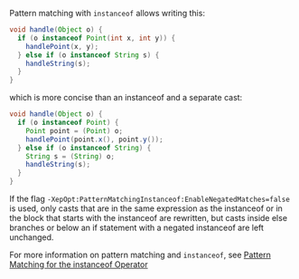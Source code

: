 Pattern matching with `instanceof` allows writing this:

```java
void handle(Object o) {
  if (o instanceof Point(int x, int y)) {
    handlePoint(x, y);
  } else if (o instanceof String s) {
    handleString(s);
  }
}
```

which is more concise than an instanceof and a separate cast:

```java
void handle(Object o) {
  if (o instanceof Point) {
    Point point = (Point) o;
    handlePoint(point.x(), point.y());
  } else if (o instanceof String) {
    String s = (String) o;
    handleString(s);
  }
}
```

If the flag `-XepOpt:PatternMatchingInstanceof:EnableNegatedMatches=false` is used,
only casts that are in the same expression as the instanceof
or in the block that starts with the instanceof are rewritten,
but casts inside else branches or below an if statement with a negated instanceof
are left unchanged.

For more information on pattern matching and `instanceof`, see
[Pattern Matching for the instanceof Operator](https://docs.oracle.com/en/java/javase/21/language/pattern-matching-instanceof.html)
